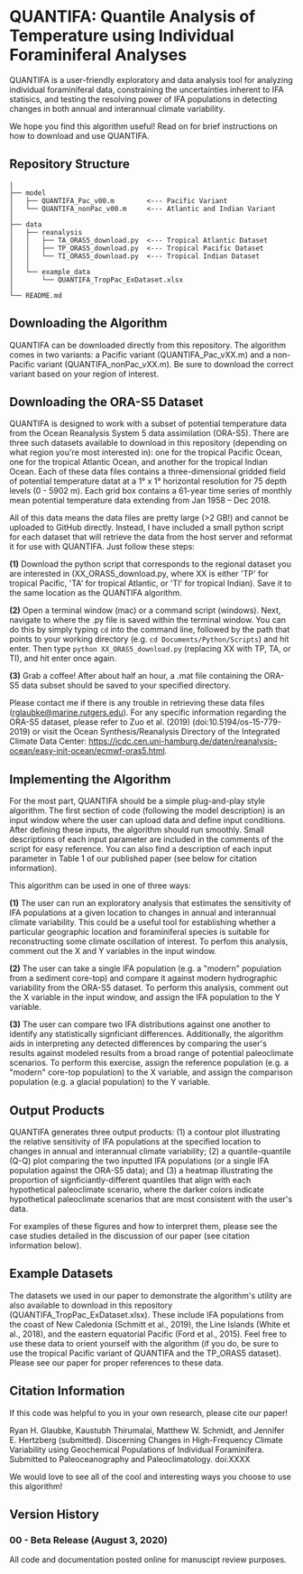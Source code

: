 # QUANTIFA: Quantile Analysis of Temperature using Individual Foraminiferal Analyses
QUANTIFA is a user-friendly exploratory and data analysis tool for analyzing individual foraminiferal data, constraining the uncertainties inherent to IFA statisics, and testing the resolving power of IFA populations in detecting changes in both annual and interannual climate variability.

We hope you find this algorithm useful! Read on for brief instructions on how to download and use QUANTIFA.

## Repository Structure
```
|
├── model
│   ├── QUANTIFA_Pac_v00.m        <--- Pacific Variant
│   └── QUANTIFA_nonPac_v00.m     <--- Atlantic and Indian Variant
│
├── data
│   ├── reanalysis
│   │   ├── TA_ORAS5_download.py  <--- Tropical Atlantic Dataset
│   │   ├── TP_ORAS5_download.py  <--- Tropical Pacific Dataset
│   │   └── TI_ORAS5_download.py  <--- Tropical Indian Dataset
│   │
│   └── example_data
│       └── QUANTIFA_TropPac_ExDataset.xlsx
│
└── README.md
```
## Downloading the Algorithm
QUANTIFA can be downloaded directly from this repository. The algorithm comes in two variants: a Pacific variant (QUANTIFA_Pac_vXX.m) and a non-Pacific variant (QUANTIFA_nonPac_vXX.m). Be sure to download the correct variant based on your region of interest.

## Downloading the ORA-S5 Dataset
QUANTIFA is designed to work with a subset of potential temperature data from the Ocean Reanalysis System 5 data assimilation (ORA-S5). There are three such datasets available to download in this repository (depending on what region you're most interested in): one for the tropical Pacific Ocean, one for the tropical Atlantic Ocean, and another for the tropical Indian Ocean. Each of these data files contains a three-dimensional gridded field of potential temperature datat at a 1° x 1° horizontal resolution for 75 depth levels (0 - 5902 m). Each grid box contains a 61-year time series of monthly mean potential temperature data extending from Jan 1958 – Dec 2018.

All of this data means the data files are pretty large (>2 GB!) and cannot be uploaded to GitHub directly. Instead, I have included a small python script for each dataset that will retrieve the data from the host server and reformat it for use with QUANTIFA. Just follow these steps:

**(1)** Download the python script that corresponds to the regional dataset you are interested in (XX_ORAS5_download.py, where XX is either 'TP' for tropical Pacific, 'TA' for tropical Atlantic, or 'TI' for tropical Indian). Save it to the same location as the QUANTIFA algorithm.

**(2)** Open a terminal window (mac) or a command script (windows). Next, navigate to where the .py file is saved within the terminal window. You can do this by simply typing ```cd``` into the command line, followed by the path that points to your working directory (e.g. ```cd Documents/Python/Scripts```) and hit enter. Then type ```python XX_ORAS5_download.py``` (replacing XX with TP, TA, or TI), and hit enter once again.

**(3)** Grab a coffee! After about half an hour, a .mat file containing the ORA-S5 data subset should be saved to your specified directory.

Please contact me if there is any trouble in retrieving these data files (rglaubke@marine.rutgers.edu). For any specific information regarding the ORA-S5 dataset, please refer to Zuo et al. (2019) (doi:10.5194/os-15-779-2019) or visit the Ocean Synthesis/Reanalysis Directory of the Integrated Climate Data Center: https://icdc.cen.uni-hamburg.de/daten/reanalysis-ocean/easy-init-ocean/ecmwf-oras5.html.

## Implementing the Algorithm
For the most part, QUANTIFA should be a simple plug-and-play style algorithm. The first section of code (following the model description) is an input window where the user can upload data and define input conditions. After defining these inputs, the algorithm should run smoothly. Small descriptions of each input parameter are included in the comments of the script for easy reference. You can also find a description of each input parameter in Table 1 of our published paper (see below for citation information).

This algorithm can be used in one of three ways:

**(1)** The user can run an exploratory analysis that estimates the sensitivity of IFA populations at a given location to changes in annual and interannual climate variability. This could be a useful tool for establishing whether a particular geographic location and foraminiferal species is suitable for reconstructing some climate oscillation of interest. To perfom this analysis, comment out the X and Y variables in the input window.

**(2)** The user can take a single IFA population (e.g. a "modern" population from a sediment core-top) and compare it against modern hydrographic variability from the ORA-S5 dataset. To perform this analysis, comment out the X variable in the input window, and assign the IFA population to the Y variable.

**(3)** The user can compare two IFA distributions against one another to identify any statistically signficiant differences. Additionally, the algorithm aids in interpreting any detected differences by comparing the user's results against modeled results from a broad range of potential paleoclimate scenarios. To perform this exercise, assign the reference population (e.g. a "modern" core-top population) to the X variable, and assign the comparison population (e.g. a glacial population) to the Y variable.

## Output Products
QUANTIFA generates three output products: (1) a contour plot illustrating the relative sensitivity of IFA populations at the specified location to changes in annual and interannual climate variability; (2) a quantile-quantile (Q-Q) plot comparing the two inputted IFA populations (or a single IFA population against the ORA-S5 data); and (3) a heatmap illustrating the proportion of signficiantly-different quantiles that align with each hypothetical paleoclimate scenario, where the darker colors indicate hypothetical paleoclimate scenarios that are most consistent with the user's data.

For examples of these figures and how to interpret them, please see the case studies detailed in the discussion of our paper (see citation information below).

## Example Datasets
The datasets we used in our paper to demonstrate the algorithm's utility are also available to download in this repository (QUANTIFA_TropPac_ExDataset.xlsx). These include IFA populations from the coast of New Caledonia (Schmitt et al., 2019), the Line Islands (White et al., 2018), and the eastern equatorial Pacific (Ford et al., 2015). Feel free to use these data to orient yourself with the algorithm (if you do, be sure to use the tropical Pacific variant of QUANTIFA and the TP_ORAS5 dataset). Please see our paper for proper references to these data.

## Citation Information
If this code was helpful to you in your own research, please cite our paper!

Ryan H. Glaubke, Kaustubh Thirumalai, Matthew W. Schmidt, and Jennifer E. Hertzberg (submitted). Discerning Changes in High-Frequency Climate Variability using Geochemical Populations of Individual Foraminifera. Submitted to Paleoceanography and Paleoclimatology. doi:XXXX

We would love to see all of the cool and interesting ways you choose to use this algorithm!

## Version History
### 00 - Beta Release (August 3, 2020)
All code and documentation posted online for manuscipt review purposes.
